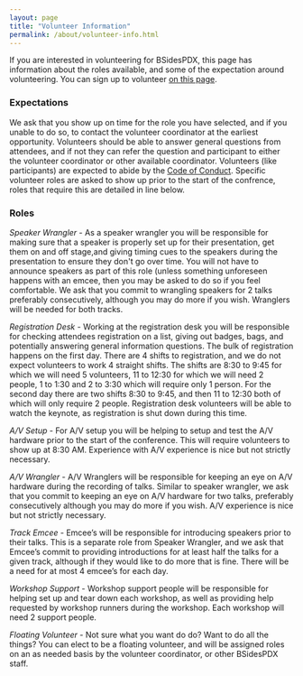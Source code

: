 ```yaml
---
layout: page
title: "Volunteer Information"
permalink: /about/volunteer-info.html
--- 
```


If you are interested in volunteering for BSidesPDX, this page has information about the roles available, and some of the expectation around volunteering. You can sign up to volunteer [on this page](../events/2019/volunteer.html).

### Expectations
We ask that you show up on time for the role you have selected, and if you unable to do so, to contact the volunteer coordinator at the earliest opportunity.  Volunteers should be able to answer general questions from attendees, and if not they can refer the question and participant to either the volunteer coordinator or other available coordinator.  Volunteers (like participants) are expected to abide by the [Code of Conduct](./code-of-conduct.html). Specific volunteer roles are asked to show up prior to the start of the confrence, roles that require this are detailed in line below.

### Roles
*Speaker Wrangler* - As a speaker wrangler you will be responsible for making sure that a speaker is properly set up for their presentation, get them on and off stage,and giving timing cues to the speakers during the presentation to ensure they don't go over time.  You will not have to announce speakers as part of this role (unless something unforeseen happens with an emcee, then you may be asked to do so if you feel comfortable. We ask that you commit to wrangling speakers for 2 talks preferably consecutively, although you may do more if you wish. Wranglers will be needed for both tracks.

*Registration Desk* - Working at the registration desk you will be responsible for checking attendees registration on a list, giving out badges, bags, and potentially answering general information questions. The bulk of registration happens on the first day.  There are 4 shifts to registration, and we do not expect volunteers to work 4 straight shifts.  The shifts are 8:30 to 9:45 for which we will need 5 volunteers, 11 to 12:30 for which we will need 2 people, 1 to 1:30 and 2 to 3:30 which will require only 1 person.  For the second day there are two shifts 8:30 to 9:45, and then 11 to 12:30 both of which will only require 2 people.  Registration desk volunteers will be able to watch the keynote, as registration is shut down during this time.

*A/V Setup* - For A/V setup you will be helping to setup and test the A/V hardware prior to the start of the conference.  This will require volunteers to show up at 8:30 AM.  Experience with A/V experience is nice but not strictly necessary.

*A/V Wrangler* - A/V Wranglers will be responsible for keeping an eye on A/V hardware during the recording of talks.  Similar to speaker wrangler, we ask that you commit to keeping an eye on A/V hardware for two talks, preferably consecutively although you may do more if you wish.  A/V experience is nice but not strictly necessary.

*Track Emcee* - Emcee’s will be responsible for introducing speakers prior to their talks.  This is a separate role from Speaker Wrangler, and we ask that Emcee’s commit to providing introductions for at least half the talks for a given track, although if they would like to do more that is fine.  There will be a need for at most 4 emcee’s for each day.

*Workshop Support* - Workshop support people will be responsible for helping set up and tear down each workshop, as well as providing help requested by workshop runners during the workshop.  Each workshop will need 2 support people.

*Floating Volunteer* - Not sure what you want do do?  Want to do all the things? You can elect to be a floating volunteer, and will be assigned roles on an as needed basis by the volunteer coordinator, or other BSidesPDX staff.
